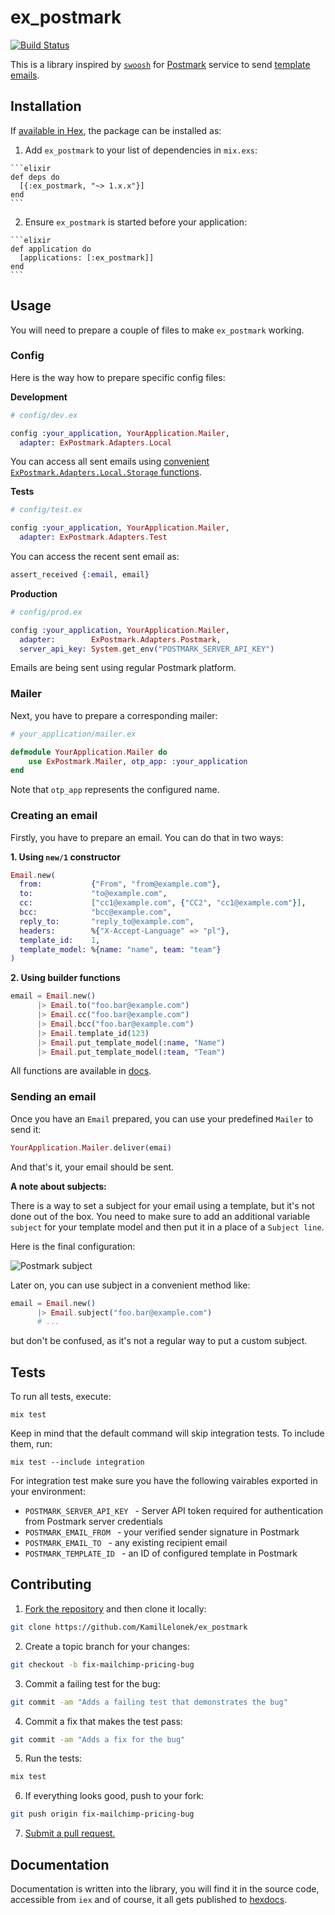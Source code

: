 # ex_postmark

[![Build Status](https://travis-ci.org/KamilLelonek/ex_postmark.svg?branch=master)](https://travis-ci.org/KamilLelonek/ex_postmark)

This is a library inspired by [`swoosh`](https://github.com/swoosh/swoosh) for [Postmark](https://postmarkapp.com/) service to send [template emails](http://developer.postmarkapp.com/developer-api-templates.html#email-with-template).

## Installation

If [available in Hex](https://hex.pm/docs/publish), the package can be installed as:

  1. Add `ex_postmark` to your list of dependencies in `mix.exs`:

    ```elixir
    def deps do
      [{:ex_postmark, "~> 1.x.x"}]
    end
    ```

  2. Ensure `ex_postmark` is started before your application:

    ```elixir
    def application do
      [applications: [:ex_postmark]]
    end
    ```

## Usage

You will need to prepare a couple of files to make `ex_postmark` working.

### Config

Here is the way how to prepare specific config files:

**Development**

```elixir
# config/dev.ex

config :your_application, YourApplication.Mailer,
  adapter: ExPostmark.Adapters.Local
```

You can access all sent emails using [convenient `ExPostmark.Adapters.Local.Storage` functions](https://hexdocs.pm/ex_postmark/ExPostmark.Adapters.Local.Storage.html#functions).

**Tests**

```elixir
# config/test.ex

config :your_application, YourApplication.Mailer,
  adapter: ExPostmark.Adapters.Test
```

You can access the recent sent email as:

```elixir
assert_received {:email, email}
```

**Production**

```elixir
# config/prod.ex

config :your_application, YourApplication.Mailer,
  adapter:        ExPostmark.Adapters.Postmark,
  server_api_key: System.get_env("POSTMARK_SERVER_API_KEY")
```

Emails are being sent using regular Postmark platform.

### Mailer

Next, you have to prepare a corresponding mailer:

```elixir
# your_application/mailer.ex

defmodule YourApplication.Mailer do
	use ExPostmark.Mailer, otp_app: :your_application
end
```

Note that `otp_app` represents the configured name.

### Creating an email

Firstly, you have to prepare an email. You can do that in two ways:

**1. Using `new/1` constructor**

```elixir
Email.new(
  from:           {"From", "from@example.com"},
  to:             "to@example.com",
  cc:             ["cc1@example.com", {"CC2", "cc1@example.com"}],
  bcc:            "bcc@example.com",
  reply_to:       "reply_to@example.com",
  headers:        %{"X-Accept-Language" => "pl"},
  template_id:    1,
  template_model: %{name: "name", team: "team"}
)
```

**2. Using builder functions**

```elixir
email = Email.new()
      |> Email.to("foo.bar@example.com")
      |> Email.cc("foo.bar@example.com")
      |> Email.bcc("foo.bar@example.com")
      |> Email.template_id(123)
      |> Email.put_template_model(:name, "Name")
      |> Email.put_template_model(:team, "Team")
```

All functions are available in [docs](https://hexdocs.pm/ex_postmark/ExPostmark.Email.html#functions).

### Sending an email

Once you have an `Email` prepared, you can use your predefined `Mailer` to send it:

```elixir
YourApplication.Mailer.deliver(emai)
```

And that's it, your email should be sent.

**A note about subjects:**

There is a way to set a subject for your email using a template, but it's not done out of the box. You need to make sure to add an additional variable `subject` for your template model and then put it in a place of a `Subject line`.

Here is the final configuration:

![Postmark subject](https://monosnap.com/file/MUem7zVYzB75Oh64FgOUkxGQG98tRZ.png)

Later on, you can use subject in a convenient method like:

```elixir
email = Email.new()
      |> Email.subject("foo.bar@example.com")
      # ...
```

but don't be confused, as it's not a regular way to put a custom subject.

## Tests

To run all tests, execute:

    mix test

Keep in mind that the default command will skip integration tests. To include them, run:

    mix test --include integration

For integration test make sure you have the following vairables exported in your environment:

- `POSTMARK_SERVER_API_KEY ` - Server API token required for authentication from Postmark server credentials
- `POSTMARK_EMAIL_FROM ` - your verified sender signature in Postmark
- `POSTMARK_EMAIL_TO ` - any existing recipient email
- `POSTMARK_TEMPLATE_ID ` - an ID of configured template in Postmark

## Contributing

1. [Fork the repository](https://github.com/KamilLelonek/ex_postmark) and then clone it locally:

  ```bash
  git clone https://github.com/KamilLelonek/ex_postmark
  ```

2. Create a topic branch for your changes:

  ```bash
  git checkout -b fix-mailchimp-pricing-bug
  ```

3. Commit a failing test for the bug:

  ```bash
  git commit -am "Adds a failing test that demonstrates the bug"
  ```

4. Commit a fix that makes the test pass:

  ```bash
  git commit -am "Adds a fix for the bug"
  ```

5. Run the tests:

  ```bash
  mix test
  ```

6. If everything looks good, push to your fork:

  ```bash
  git push origin fix-mailchimp-pricing-bug
  ```

7. [Submit a pull request.](https://help.github.com/articles/creating-a-pull-request)

## Documentation

Documentation is written into the library, you will find it in the source code, accessible from `iex` and of course, it all gets published to [hexdocs](https://hexdocs.pm/ex_postmark).

